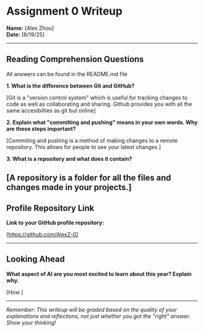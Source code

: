 # Assignment 0 Writeup

**Name:** [Alex Zhou]  
**Date:** [8/19/25]

---

## Reading Comprehension Questions
All answers can be found in the README.md file

**1. What is the difference between Git and GitHub?**

[Git is a "version control system" which is useful for tracking changes to code as well as collaborating and sharing. Github provides you with all the same accesibilties as git but online]

**2. Explain what "committing and pushing" means in your own words. Why are these steps important?**

[Commiting and pushing is a method of making changes to a remote repository. This allows for people to see your latest changes.]

**3. What is a repository and what does it contain?**

[A repository is a folder for all the files and changes made in your projects.]
---

## Profile Repository Link

**Link to your GitHub profile repository:** 

[https://github.com/AlexZ-0]

---

## Looking Ahead

**What aspect of AI are you most excited to learn about this year? Explain why.**

[How ]

---

*Remember: This writeup will be graded based on the quality of your explanations and reflections, not just whether you got the "right" answer. Show your thinking!*
